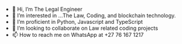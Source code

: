 - 👋 Hi, I’m The Legal Engineer
- 👀 I’m interested in ...The Law, Coding, and blockchain technology.
- 🌱 I’m proficient in Python, Javascript and TypeScript
- 💞️ I’m looking to collaborate on Law related coding projects
- 📫 How to reach me on WhatsApp at +27 76 167 1217

<!---
Lawyer-Who-Codes/Lawyer-Who-Codes is a ✨ special ✨ repository because its `README.md` (this file) appears on your GitHub profile.
You can click the Preview link to take a look at your changes.
--->

